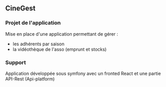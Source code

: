 CineGest
---

### Projet de l'application
Mise en place d'une application permettant de gérer :
* les adhérents par saison
* la vidéothèque de l'asso (emprunt et stocks)

### Support
Application développée sous symfony avec un fronted React et une partie API-Rest (Api-platform)